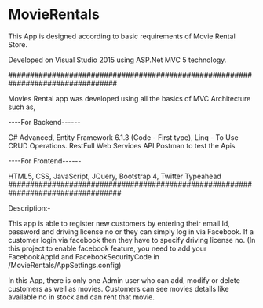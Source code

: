# MovieRentals

This App is designed according to basic requirements of Movie Rental Store.

Developed on Visual Studio 2015 using ASP.Net MVC 5 technology.

#################################################################################

Movies Rental app was developed using all the basics of MVC Architecture such as,

----For Backend------

C# Advanced,
Entity Framework 6.1.3 (Code - First type),
Linq - To Use CRUD Operations.
RestFull Web Services API
Postman to test the Apis

----For Frontend------

HTML5,
CSS,
JavaScript,
JQuery,
Bootstrap 4,
Twitter Typeahead
##################################################################################

Description:-

This app is able to register new customers by entering their email Id, password and driving license no or they can simply log in via Facebook. If a customer login via facebook then they have to specify driving license no. (In this project to enable facebook feature, you need to add your FacebookAppId and FacebookSecurityCode in /MovieRentals/AppSettings.config)

In this App, there is only one Admin user who can add, modify or delete customers as well as movies.
Customers can see movies details like available no in stock and can rent that movie.
